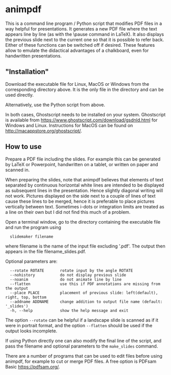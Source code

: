 # animpdf

This is a command line program / Python script that modifies PDF files in a way helpful for presentations. It generates a new PDF file where the text appears line by line (as with the \pause command in LaTeX). It also displays the previous slide next to the current one so that it is possible to refer back. Either of these functions can be switched off if desired.
These features allow to emulate the didactical advantages of a chalkboard, even for handwritten presentations.



## "Installation"

Download the executable file for Linux, MacOS or Windows from the corresponding directory above. It is the only file in the directory and can be used directly.

Alternatively, use the Python script from above. 

In both cases, Ghostscript needs to be installed on your system. Ghostscript is available from https://www.ghostscript.com/download/gsdnld.html for Windows and Linux. Instructions for MacOS can be found on http://macappstore.org/ghostscript/.



## How to use

Prepare a PDF file including the slides. For example this can be generated by LaTeX or Powerpoint, handwritten on a tablet, or written on paper and scanned in.

When preparing the slides, note that animpdf believes that elements of text separated by continuous horizontal white lines are intended to be displayed as subsequent lines in the presentation. Hence slightly diagonal writing will not work. Pictures displayed on the side next to a couple of lines of text cause these lines to be merged, hence it is preferable to place pictures vertically between text. Sometimes i-dots or integration limits are treated as a line on their own but I did not find this much of a problem.

Open a terminal window, go to the directory containing the executable file and run the program using

```
  slidemaker filename
```

where filename is the name of the input file excluding '.pdf'. The output then appears in the file filename_slides.pdf.

Optional parameters are:

```
  --rotate ROTATE       rotate input by the angle ROTATE
  --nohistory           do not display previous slide
  --noanim              do not animate line by line
  --flatten             use this if PDF annotations are missing from the output
  --place PLACE         placement of previous slide: left(default), right, top, bottom
  --addname ADDNAME     change addition to output file name (default: '_slides')
  -h, --help            show the help message and exit
```

The option ```--rotate``` can be helpful if a landscape slide is scanned as if it were in portrait format, and the option ```--flatten``` should be used if the output looks incomplete.

If using Python directly one can also modify the final line of the script, and pass the filename and optional parameters to the ```make_slides``` command.

There are a number of programs that can be used to edit files before using animpdf, for example to cut or merge PDF files. A free option is PDFsam Basic https://pdfsam.org/.

